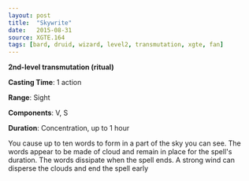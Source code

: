 ```yaml
---
layout: post
title:  "Skywrite"
date:   2015-08-31
source: XGTE.164
tags: [bard, druid, wizard, level2, transmutation, xgte, fan]
---
```


**2nd-level transmutation (ritual)**

**Casting Time**: 1 action

**Range**: Sight

**Components**: V, S

**Duration**: Concentration, up to 1 hour

You cause up to ten words to form in a part of the sky you can see. The words appear to be made of cloud and remain in place for the spell's duration. The words dissipate when the spell ends. A strong wind can disperse the clouds and end the spell early

